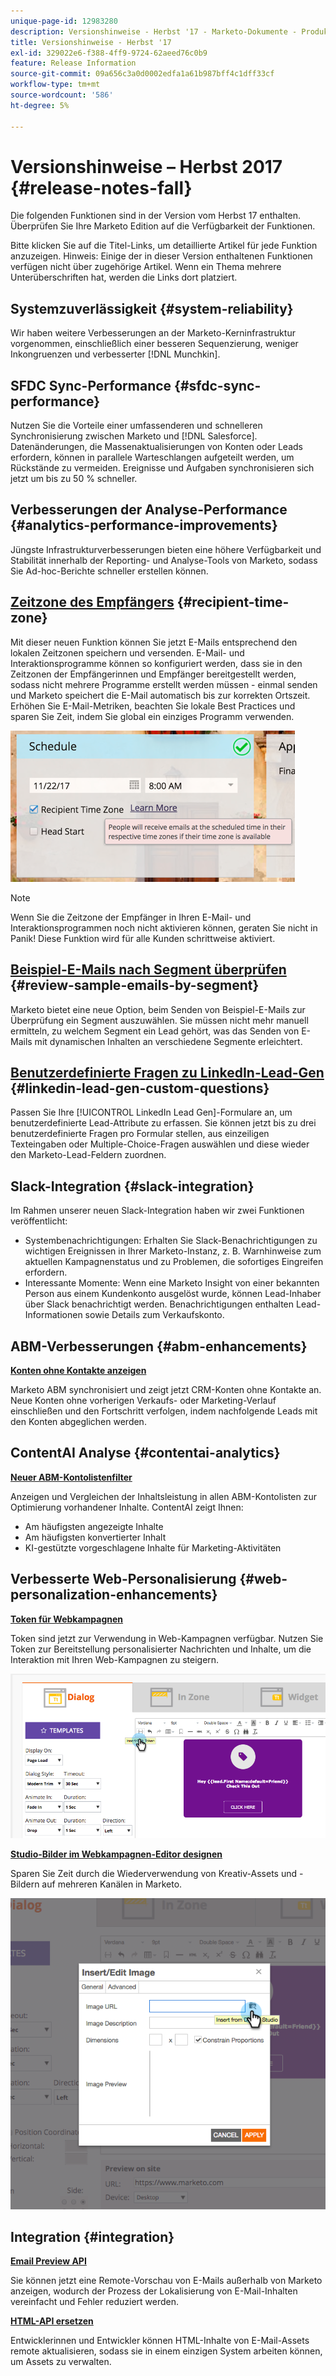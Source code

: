 ```yaml
---
unique-page-id: 12983280
description: Versionshinweise - Herbst '17 - Marketo-Dokumente - Produktdokumentation
title: Versionshinweise - Herbst '17
exl-id: 329022e6-f388-4ff9-9724-62aeed76c0b9
feature: Release Information
source-git-commit: 09a656c3a0d0002edfa1a61b987bff4c1dff33cf
workflow-type: tm+mt
source-wordcount: '586'
ht-degree: 5%

---
```


# Versionshinweise – Herbst 2017 {#release-notes-fall}

Die folgenden Funktionen sind in der Version vom Herbst 17 enthalten. Überprüfen Sie Ihre Marketo Edition auf die Verfügbarkeit der Funktionen.

Bitte klicken Sie auf die Titel-Links, um detaillierte Artikel für jede Funktion anzuzeigen. Hinweis: Einige der in dieser Version enthaltenen Funktionen verfügen nicht über zugehörige Artikel. Wenn ein Thema mehrere Unterüberschriften hat, werden die Links dort platziert.

## Systemzuverlässigkeit {#system-reliability}

Wir haben weitere Verbesserungen an der Marketo-Kerninfrastruktur vorgenommen, einschließlich einer besseren Sequenzierung, weniger Inkongruenzen und verbesserter [!DNL Munchkin].

## SFDC Sync-Performance {#sfdc-sync-performance}

Nutzen Sie die Vorteile einer umfassenderen und schnelleren Synchronisierung zwischen Marketo und [!DNL Salesforce]. Datenänderungen, die Massenaktualisierungen von Konten oder Leads erfordern, können in parallele Warteschlangen aufgeteilt werden, um Rückstände zu vermeiden. Ereignisse und Aufgaben synchronisieren sich jetzt um bis zu 50 % schneller.

## Verbesserungen der Analyse-Performance {#analytics-performance-improvements}

Jüngste Infrastrukturverbesserungen bieten eine höhere Verfügbarkeit und Stabilität innerhalb der Reporting- und Analyse-Tools von Marketo, sodass Sie Ad-hoc-Berichte schneller erstellen können.

## [Zeitzone des Empfängers](/help/marketo/product-docs/email-marketing/email-programs/email-program-actions/scheduling-with-recipient-time-zone/understanding-recipient-time-zone.md) {#recipient-time-zone}

Mit dieser neuen Funktion können Sie jetzt E-Mails entsprechend den lokalen Zeitzonen speichern und versenden. E-Mail- und Interaktionsprogramme können so konfiguriert werden, dass sie in den Zeitzonen der Empfängerinnen und Empfänger bereitgestellt werden, sodass nicht mehrere Programme erstellt werden müssen - einmal senden und Marketo speichert die E-Mail automatisch bis zur korrekten Ortszeit. Erhöhen Sie E-Mail-Metriken, beachten Sie lokale Best Practices und sparen Sie Zeit, indem Sie global ein einziges Programm verwenden.

![](assets/image2017-11-29-8-3a45-3a47.png)

>[!NOTE]
>
>Wenn Sie die Zeitzone der Empfänger in Ihren E-Mail- und Interaktionsprogrammen noch nicht aktivieren können, geraten Sie nicht in Panik! Diese Funktion wird für alle Kunden schrittweise aktiviert.

## [Beispiel-E-Mails nach Segment überprüfen](/help/marketo/product-docs/email-marketing/general/creating-an-email/send-a-sample-email.md) {#review-sample-emails-by-segment}

Marketo bietet eine neue Option, beim Senden von Beispiel-E-Mails zur Überprüfung ein Segment auszuwählen. Sie müssen nicht mehr manuell ermitteln, zu welchem Segment ein Lead gehört, was das Senden von E-Mails mit dynamischen Inhalten an verschiedene Segmente erleichtert.

## [Benutzerdefinierte Fragen zu LinkedIn-Lead-Gen](/help/marketo/product-docs/demand-generation/social/social-functions/set-up-linkedin-lead-gen-forms.md) {#linkedin-lead-gen-custom-questions}

Passen Sie Ihre [!UICONTROL LinkedIn Lead Gen]-Formulare an, um benutzerdefinierte Lead-Attribute zu erfassen. Sie können jetzt bis zu drei benutzerdefinierte Fragen pro Formular stellen, aus einzeiligen Texteingaben oder Multiple-Choice-Fragen auswählen und diese wieder den Marketo-Lead-Feldern zuordnen.

## Slack-Integration {#slack-integration}

Im Rahmen unserer neuen Slack-Integration haben wir zwei Funktionen veröffentlicht:

* Systembenachrichtigungen: Erhalten Sie Slack-Benachrichtigungen zu wichtigen Ereignissen in Ihrer Marketo-Instanz, z. B. Warnhinweise zum aktuellen Kampagnenstatus und zu Problemen, die sofortiges Eingreifen erfordern.
* Interessante Momente: Wenn eine Marketo Insight von einer bekannten Person aus einem Kundenkonto ausgelöst wurde, können Lead-Inhaber über Slack benachrichtigt werden. Benachrichtigungen enthalten Lead-Informationen sowie Details zum Verkaufskonto.

## ABM-Verbesserungen {#abm-enhancements}

**[Konten ohne Kontakte anzeigen](https://docs.marketo.com/x/fKCt)**

Marketo ABM synchronisiert und zeigt jetzt CRM-Konten ohne Kontakte an. Neue Konten ohne vorherigen Verkaufs- oder Marketing-Verlauf einschließen und den Fortschritt verfolgen, indem nachfolgende Leads mit den Konten abgeglichen werden.

## ContentAI Analyse {#contentai-analytics}

**[Neuer ABM-Kontolistenfilter](https://docs.marketo.com/x/1BPG)**

Anzeigen und Vergleichen der Inhaltsleistung in allen ABM-Kontolisten zur Optimierung vorhandener Inhalte. ContentAI zeigt Ihnen:

* Am häufigsten angezeigte Inhalte
* Am häufigsten konvertierter Inhalt
* KI-gestützte vorgeschlagene Inhalte für Marketing-Aktivitäten

## Verbesserte Web-Personalisierung {#web-personalization-enhancements}

**[Token für Webkampagnen](/help/marketo/product-docs/web-personalization/working-with-web-campaigns/using-the-web-personalization-rich-text-editor.md)**

Token sind jetzt zur Verwendung in Web-Kampagnen verfügbar. Nutzen Sie Token zur Bereitstellung personalisierter Nachrichten und Inhalte, um die Interaktion mit Ihren Web-Kampagnen zu steigern.

![](assets/image2017-11-16-11-3a25-3a7.png)

**[Studio-Bilder im Webkampagnen-Editor designen](/help/marketo/product-docs/web-personalization/working-with-web-campaigns/using-the-web-personalization-rich-text-editor.md)**

Sparen Sie Zeit durch die Wiederverwendung von Kreativ-Assets und -Bildern auf mehreren Kanälen in Marketo.

![](assets/image2017-11-16-11-3a26-3a10.png)

## Integration  {#integration}

**[Email Preview API](https://experienceleague.adobe.com/en/docs/marketo-developer/marketo/email-scripting)**

Sie können jetzt eine Remote-Vorschau von E-Mails außerhalb von Marketo anzeigen, wodurch der Prozess der Lokalisierung von E-Mail-Inhalten vereinfacht und Fehler reduziert werden.

**[HTML-API ersetzen](https://experienceleague.adobe.com/en/docs/marketo-developer/marketo/email-scripting)**

Entwicklerinnen und Entwickler können HTML-Inhalte von E-Mail-Assets remote aktualisieren, sodass sie in einem einzigen System arbeiten können, um Assets zu verwalten.
